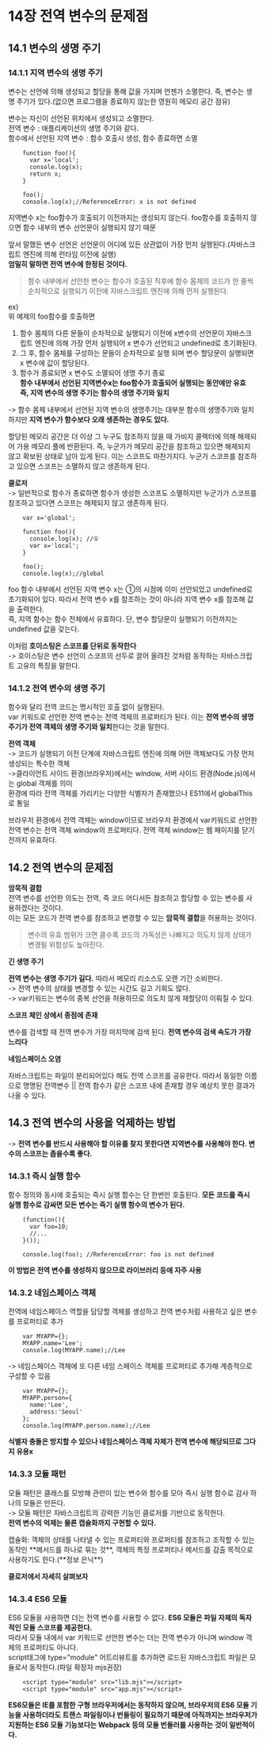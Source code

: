 # 14장 전역 변수의 문제점

## 14.1 변수의 생명 주기

### 14.1.1 지역 변수의 생명 주기

변수는 선언에 의해 생성되고 할당을 통해 값을 가지며 언젠가 소멸한다. 즉, 변수는 생명 주기가 있다.(없으면 프로그램을 종료하지 않는한 영원히 메모리 공간 점유)

변수는 자신이 선언된 위치에서 생성되고 소멸한다.  
전역 변수 : 애플리케이션의 생명 주기와 같다.  
함수에서 선언된 지역 변수 : 함수 호출시 생성, 함수 종료하면 소멸

```
    function foo(){
      var x='local';
      console.log(x);
      return x;
    }

    foo();
    console.log(x);//ReferenceError: x is not defined
```

지역변수 x는 foo함수가 호출되기 이전까지는 생성되지 않는다. foo함수를 호출하지 않으면 함수 내부의 변수 선언문이 실행되지 않기 때문

앞서 말했든 변수 선언은 선언문이 어디에 있든 상관없이 가장 먼저 실행된다.(자바스크립트 엔진에 의해 런타임 이전에 실행)  
**엄밀히 말하면 전역 변수에 한정된 것이다.**

> 함수 내부에서 선언한 변수는 함수가 호출된 직후에 함수 몸체의 코드가 한 줄씩 순차적으로 실행되기 이전에 자바스크립트 엔진에 의해 먼저 실행된다.

ex)  
위 예제의 foo함수를 호출하면

1. 함수 몸체의 다른 문들이 순차적으로 실행되기 이전에 x변수의 선언문이 자바스크립트 엔진에 의해 가장 먼저 실행되어 x 변수가 선언되고 undefined로 초기화된다.
2. 그 후, 함수 몸체를 구성하는 문들이 순차적으로 실행 되며 변수 할당문이 실행되면 x 변수에 값이 할당된다.
3. 함수가 종료되면 x 변수도 소멸되어 생명 주기 종료  
   **함수 내부에서 선언된 지역변수x는 foo함수가 호출되어 실행되는 동안에만 유효**  
   **즉, 지역 변수의 생명 주기는 함수의 생명 주기와 일치**

\-> 함수 몸체 내부에서 선언된 지역 변수의 생명주기는 대부분 함수의 생명주기와 일치하지만 **지역 변수가 함수보다 오래 생존하는 경우도 있다.**

할당된 메모리 공간은 더 이상 그 누구도 참조하지 않을 때 가비지 콜렉터에 의해 해제되어 가용 메모리 풀에 반환된다. 즉, 누군가가 메모리 공간을 참조하고 있으면 해제되지 않고 확보된 상태로 남아 있게 된다. 이는 스코프도 마찬가지다. 누군가 스코프를 참조하고 있으면 스코프는 소멸하지 않고 생존하게 된다.

**클로저**  
\-> 일반적으로 함수가 종료하면 함수가 생성한 스코프도 소멸하지만 누군가가 스코프를 참조하고 있다면 스코프는 해제되지 않고 생존하게 된다.

```
    var x='global';

    function foo(){
      console.log(x); //①
      var x='local';
    }

    foo();
    console.log(x);//global
```

foo 함수 내부에서 선언된 지역 변수 x는 ①의 시점에 이미 선언되었고 undefined로 초기화되어 있다. 따라서 전역 변수 x를 참조하는 것이 아니라 지역 변수 x를 참조해 값을 출력한다.  
즉, 지역 함수는 함수 전체에서 유효하다. 단, 변수 할당문이 실행되기 이전까지는 undefined 값을 갖는다.

이처럼 **호이스팅은 스코프를 단위로 동작한다**  
\-> 호이스팅은 변수 선언이 스코프의 선두로 끌어 올려진 것처럼 동작하는 자바스크립트 고유의 특징을 말한다.

### 14.1.2 전역 변수의 생명 주기

함수와 달리 전역 코드는 명시적인 호출 없이 실행된다.  
var 키워드로 선언한 전역 변수는 전역 객체의 프로퍼티가 된다. 이는 **전역 변수의 생명 주기가 전역 객체의 생명 주기와 일치**한다는 것을 말한다.

**전역 객체**  
\-> 코드가 실행되기 이전 단계에 자바스크립트 엔진에 의해 어떤 객체보다도 가장 먼저 생성되는 특수한 객체  
\->클라이언트 사이드 환경(브라우저)에서는 window, 서버 사이드 환경(Node.js)에서는 global 객체를 의미  
환경에 따라 전역 객체를 가리키는 다양한 식별자가 존재했으나 ES11에서 globalThis로 통일

브라우저 환경에서 전역 객체는 window이므로 브라우저 환경에서 var키워드로 선언한 전역 변수는 전역 객체 window의 프로퍼티다. 전역 객체 window는 웹 페이지를 닫기 전까지 유효하다.

## 14.2 전역 변수의 문제점

**암묵적 결합**  
전역 변수를 선언한 의도는 전역, 즉 코드 어디서든 참조하고 할당할 수 있는 변수를 사용하겠다는 것이다.  
이는 모든 코드가 전역 변수를 참조하고 변경할 수 있는 **암묵적 결합**을 허용하는 것이다.

> 변수의 유효 범위가 크면 클수록 코드의 가독성은 나빠지고 의도치 않게 상태가 변경될 위험성도 높아진다.

**긴 생명 주기**

**전역 변수는 생명 주기가 길다.** 따라서 메모리 리소스도 오랜 기간 소비한다.  
\-> 전역 변수의 상태를 변경할 수 있는 시간도 길고 기회도 많다.  
\-> var키워드는 변수의 중복 선언을 허용하므로 의도치 않게 재할당이 이뤄질 수 있다.

**스코프 체인 상에서 종점에 존재**

변수를 검색할 때 전역 변수가 가장 마지막에 검색 된다. **전역 변수의 검색 속도가 가장 느리다**

**네임스페이스 오염**

자바스크립트는 파일이 분리되어있다 해도 전역 스코프를 공유한다. 따라서 동일한 이름으로 명명된 전역변수 || 전역 함수가 같은 스코프 내에 존재할 경우 예상치 못한 결과가 나올 수 있다.

## 14.3 전역 변수의 사용을 억제하는 방법

\-> **전역 변수를 반드시 사용해야 할 이유를 찾지 못한다면 지역변수를 사용해야 한다. 변수의 스코프는 좁을수록 좋다.**

### 14.3.1 즉시 실행 함수

함수 정의와 동시에 호출되는 즉시 실행 함수는 단 한번만 호출된다. **모든 코드를 즉시 실행 함수로 감싸면 모든 변수는 즉기 실행 함수의 변수가 된다.**

```
    (function(){
      var foo=10;
      //...
    }());

    console.log(foo); //ReferenceError: foo is not defined
```

**이 방법은 전역 변수를 생성하지 않으므로 라이브러리 등에 자주 사용**

### 14.3.2 네임스페이스 객체

전역에 네임스페이스 역할을 담당할 객체를 생성하고 전역 변수처럼 사용하고 싶은 변수를 프로퍼티로 추가

```
    var MYAPP={};
    MYAPP.name='Lee';
    console.log(MYAPP.name);//Lee
```

\-> 네임스페이스 객체에 또 다른 네임 스페이스 객체를 프로퍼티로 추가해 계층적으로 구성할 수 있음

```
    var MYAPP={};
    MYAPP.person={
      name:'Lee',
      address:'Seoul'
    };
    console.log(MYAPP.person.name);//Lee
```

**식별자 충돌은 방지할 수 있으나 네임스페이스 객체 자체가 전역 변수에 해당되므로 그다지 유용x**

### 14.3.3 모듈 패턴

모듈 패턴은 클래스를 모방해 관련이 있는 변수와 함수를 모아 즉시 실행 함수로 감사 하나의 모듈은 만든다.  
\-> 모듈 패턴은 자바스크립트의 강력한 기능인 클로저를 기반으로 동작한다.  
**전역 변수의 억제는 물론 캡슐화까지 구현할 수 있다.**

캡슐화: 객체의 상태를 나타낼 수 있는 프로퍼티와 프로퍼티를 참조하고 조작할 수 있는 동작인 \*\*메서드를 하나로 묶는 것\*\*, 객체의 특정 프로퍼티나 메서드를 감출 목적으로 사용하기도 한다.(\*\*정보 은닉\*\*)

**클로저에서 자세히 살펴보자**

### 14.3.4 ES6 모듈

ES6 모듈을 사용하면 더는 전역 변수를 사용할 수 없다. **ES6 모듈은 파일 자체의 독자적인 모듈 스코프를 제공한다.**  
따라서 모듈 내에서 var 키워드로 선언한 변수는 더는 전역 변수가 아니며 window 객체의 프로퍼티도 아니다.  
script태그에 type="module" 어트리뷰트를 추가하면 로드된 자바스크립트 파일은 모듈로서 동작한다.(파일 확장자 mjs권장)

```
    <script type="module" src="lib.mjs"></script>
    <script type="module" src="app.mjs"></script>

```

**ES6모듈은 IE를 포함한 구형 브라우저에서는 동작하지 않으며, 브라우저의 ES6 모듈 기능을 사용하더라도 트랜스 파일링이나 번들링이 필요하기 때문에 아직까지는 브라우저가 지원하는 ES6 모듈 기능보다는 Webpack 등의 모듈 번들러를 사용하는 것이 일반적이다.**

